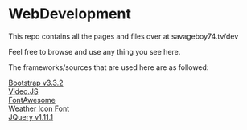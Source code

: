 # WebDevelopment
This repo contains all the pages and files over at savageboy74.tv/dev  

Feel free to browse and use any thing you see here.  

The frameworks/sources that are used here are as followed:  

[Bootstrap v3.3.2](http://getbootstrap.com)  
[Video.JS](http://www.videojs.com/)  
[FontAwesome](http://fortawesome.github.io/Font-Awesome/)  
[Weather Icon Font](http://www.artill.de/weather-icon-font/)  
[JQuery v1.11.1](http://jquery.org/)
